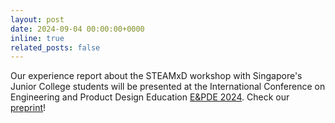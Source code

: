 ```yaml
---
layout: post
date: 2024-09-04 00:00:00+0000
inline: true
related_posts: false
---
```


Our experience report about the STEAMxD workshop with Singapore's Junior College students will be presented at the International Conference on Engineering and Product Design Education [E&PDE 2024](https://epde.info/2024/). Check our [preprint](/assets/pdf/2024_epde_steamxd.pdf)!
